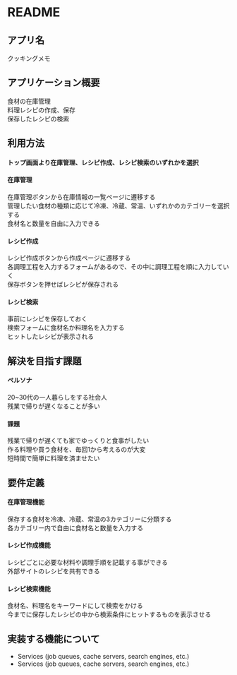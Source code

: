 # README

## アプリ名  
  クッキングメモ

## アプリケーション概要  
  食材の在庫管理  
  料理レシピの作成、保存  
  保存したレシピの検索  

## 利用方法  
  #### トップ画面より在庫管理、レシピ作成、レシピ検索のいずれかを選択  
  #### 在庫管理  
  在庫管理ボタンから在庫情報の一覧ページに遷移する  
  管理したい食材の種類に応じて冷凍、冷蔵、常温、いずれかのカテゴリーを選択する  
  食材名と数量を自由に入力できる  
  #### レシピ作成  
  レシピ作成ボタンから作成ページに遷移する  
  各調理工程を入力するフォームがあるので、その中に調理工程を順に入力していく  
  保存ボタンを押せばレシピが保存される  
  #### レシピ検索  
  事前にレシピを保存しておく  
  検索フォームに食材名か料理名を入力する  
  ヒットしたレシピが表示される  
  
## 解決を目指す課題  
  #### ペルソナ  
  20~30代の一人暮らしをする社会人  
  残業で帰りが遅くなることが多い    
  #### 課題  
  残業で帰りが遅くても家でゆっくりと食事がしたい  
  作る料理や買う食材を、毎回1から考えるのが大変  
  短時間で簡単に料理を済ませたい  
  
## 要件定義  
  #### 在庫管理機能  
  保存する食材を冷凍、冷蔵、常温の3カテゴリーに分類する  
  各カテゴリー内で自由に食材名と数量を入力する  
  #### レシピ作成機能  
  レシピごとに必要な材料や調理手順を記載する事ができる  
  外部サイトのレシピを共有できる  
  #### レシピ検索機能  
  食材名、料理名をキーワードにして検索をかける  
  今までに保存したレシピの中から検索条件にヒットするものを表示させる  
  
## 実装する機能について  
  
* Services (job queues, cache servers, search engines, etc.)
* Services (job queues, cache servers, search engines, etc.)
